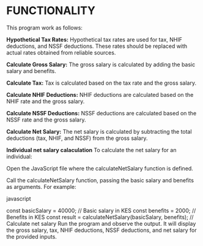 # FUNCTIONALITY

This program work as follows:

**Hypothetical Tax Rates:**
Hypothetical tax rates are used for tax, NHIF deductions, and NSSF deductions. These rates should be replaced with actual rates obtained from reliable sources.

**Calculate Gross Salary:**
The gross salary is calculated by adding the basic salary and benefits.

**Calculate Tax:**
Tax is calculated based on the tax rate and the gross salary.

**Calculate NHIF Deductions:**
NHIF deductions are calculated based on the NHIF rate and the gross salary.

**Calculate NSSF Deductions:**
NSSF deductions are calculated based on the NSSF rate and the gross salary.

**Calculate Net Salary:**
The net salary is calculated by subtracting the total deductions (tax, NHIF, and NSSF) from the gross salary.

**Individual net salary calaculation**
To calculate the net salary for an individual:

Open the JavaScript file where the calculateNetSalary function is defined.

Call the calculateNetSalary function, passing the basic salary and benefits as arguments. For example:

javascript

const basicSalary = 40000; // Basic salary in KES
const benefits = 2000; // Benefits in KES
const result = calculateNetSalary(basicSalary, benefits); // Calculate net salary
Run the program and observe the output. It will display the gross salary, tax, NHIF deductions, NSSF deductions, and net salary for the provided inputs.

